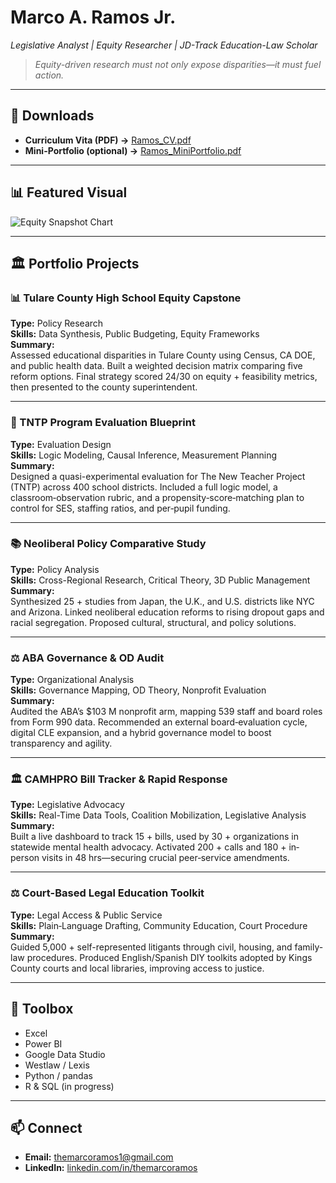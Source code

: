 # Marco A. Ramos Jr.  
*Legislative Analyst | Equity Researcher | JD-Track Education-Law Scholar*

> _Equity-driven research must not only expose disparities—it must fuel action._

---

## 📄 Downloads
- **Curriculum Vita (PDF) →** [Ramos_CV.pdf](./Ramos_CV.pdf)  
- **Mini-Portfolio (optional) →** [Ramos_MiniPortfolio.pdf](./Ramos_MiniPortfolio.pdf)

---

## 📊 Featured Visual
![Equity Snapshot Chart](./Tulare_Equity_Chart.png)

---

## 🏛️ Portfolio Projects

### 📊 Tulare County High School Equity Capstone  
**Type:** Policy Research  
**Skills:** Data Synthesis, Public Budgeting, Equity Frameworks  
**Summary:**  
Assessed educational disparities in Tulare County using Census, CA DOE, and public health data. Built a weighted decision matrix comparing five reform options. Final strategy scored 24/30 on equity + feasibility metrics, then presented to the county superintendent.

---

### 🧪 TNTP Program Evaluation Blueprint  
**Type:** Evaluation Design  
**Skills:** Logic Modeling, Causal Inference, Measurement Planning  
**Summary:**  
Designed a quasi-experimental evaluation for The New Teacher Project (TNTP) across 400 school districts. Included a full logic model, a classroom‐observation rubric, and a propensity‐score‐matching plan to control for SES, staffing ratios, and per‐pupil funding.

---

### 📚 Neoliberal Policy Comparative Study  
**Type:** Policy Analysis  
**Skills:** Cross-Regional Research, Critical Theory, 3D Public Management  
**Summary:**  
Synthesized 25 + studies from Japan, the U.K., and U.S. districts like NYC and Arizona. Linked neoliberal education reforms to rising dropout gaps and racial segregation. Proposed cultural, structural, and policy solutions.

---

### ⚖️ ABA Governance & OD Audit  
**Type:** Organizational Analysis  
**Skills:** Governance Mapping, OD Theory, Nonprofit Evaluation  
**Summary:**  
Audited the ABA’s $103 M nonprofit arm, mapping 539 staff and board roles from Form 990 data. Recommended an external board‐evaluation cycle, digital CLE expansion, and a hybrid governance model to boost transparency and agility.

---

### 🏛️ CAMHPRO Bill Tracker & Rapid Response  
**Type:** Legislative Advocacy  
**Skills:** Real-Time Data Tools, Coalition Mobilization, Legislative Analysis  
**Summary:**  
Built a live dashboard to track 15 + bills, used by 30 + organizations in statewide mental health advocacy. Activated 200 + calls and 180 + in‐person visits in 48 hrs—securing crucial peer‐service amendments.

---

### ⚖️ Court-Based Legal Education Toolkit  
**Type:** Legal Access & Public Service  
**Skills:** Plain‐Language Drafting, Community Education, Court Procedure  
**Summary:**  
Guided 5,000 + self-represented litigants through civil, housing, and family-law procedures. Produced English/Spanish DIY toolkits adopted by Kings County courts and local libraries, improving access to justice.

---

## 🧰 Toolbox
- Excel  
- Power BI  
- Google Data Studio  
- Westlaw / Lexis  
- Python / pandas  
- R & SQL (in progress)

---

## 📫 Connect
- **Email:** themarcoramos1@gmail.com  
- **LinkedIn:** [linkedin.com/in/themarcoramos](https://linkedin.com/in/themarcoramos)
